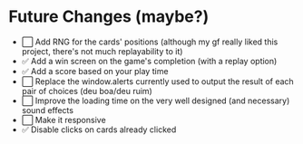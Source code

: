 # Future Changes (maybe?)
- ⬜️ Add RNG for the cards' positions (although my gf really liked this project, there's not much replayability to it)
- ✅ Add a win screen on the game's completion (with a replay option)
- ✅ Add a score based on your play time
- ⬜️ Replace the window.alerts currently used to output the result of each pair of choices (deu boa/deu ruim)
- ⬜️ Improve the loading time on the very well designed (and necessary) sound effects
- ⬜️ Make it responsive
- ✅ Disable clicks on cards already clicked
